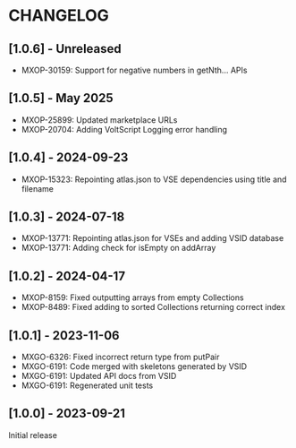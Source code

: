 # CHANGELOG

## [1.0.6] - Unreleased

- MXOP-30159: Support for negative numbers in getNth... APIs

## [1.0.5] - May 2025

- MXOP-25899: Updated marketplace URLs
- MXOP-20704: Adding VoltScript Logging error handling

## [1.0.4] - 2024-09-23

- MXOP-15323: Repointing atlas.json to VSE dependencies using title and filename

## [1.0.3] - 2024-07-18

- MXOP-13771: Repointing atlas.json for VSEs and adding VSID database
- MXOP-13771: Adding check for isEmpty on addArray

## [1.0.2] - 2024-04-17

- MXOP-8159: Fixed outputting arrays from empty Collections
- MXOP-8489: Fixed adding to sorted Collections returning correct index

## [1.0.1] - 2023-11-06

- MXGO-6326: Fixed incorrect return type from putPair
- MXGO-6191: Code merged with skeletons generated by VSID
- MXGO-6191: Updated API docs from VSID
- MXGO-6191: Regenerated unit tests

## [1.0.0] - 2023-09-21

Initial release